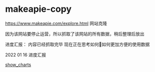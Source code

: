 # makeapie-copy
https://www.makeapie.com/explore.html 网站克隆

因为该网站要停止运营，所以抓取了该网站的所有数据，稍后整理后放出

进度汇报：
内容已经抓取完毕
现在正在思考如何🤔如何更加方便的使用数据

2022 01 16 进度汇报

[show_charts](./8441643177091_.pic.jpg)

